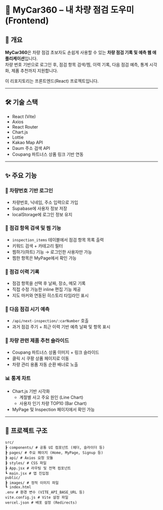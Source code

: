 # 🚗 MyCar360 – 내 차량 점검 도우미 (Frontend)

## 📌 개요
**MyCar360**은 차량 점검 초보자도 손쉽게 사용할 수 있는 **차량 점검 기록 및 예측 웹 애플리케이션**입니다.  
차량 번호 기반으로 로그인 후, 점검 항목 검색/찜, 이력 기록, 다음 점검 예측, 통계 시각화, 제품 추천까지 지원합니다.

이 리포지토리는 프론트엔드(React) 프로젝트입니다.

---

## 🛠 기술 스택
- React (Vite)
- Axios
- React Router
- Chart.js
- Lottie
- Kakao Map API
- Daum 주소 검색 API
- Coupang 파트너스 상품 링크 기반 연동

---

## ✨ 주요 기능

### 🚙 차량번호 기반 로그인
- 차량번호, 닉네임, 주소 입력으로 가입
- Supabase에 사용자 정보 저장
- localStorage에 로그인 정보 유지

### 🔎 점검 항목 검색 및 찜 기능
- `inspection_items` 테이블에서 점검 항목 목록 출력
- 키워드 검색 + 카테고리 필터
- 찜하기(하트) 기능 → 로그인한 사용자만 가능
- 찜한 항목은 MyPage에서 확인 가능

### 🧾 점검 이력 기록
- 점검 항목을 선택 후 날짜, 장소, 메모 기록
- 직접 수정 가능한 inline 편집 기능 제공
- 지도 마커와 연동된 히스토리 타임라인 표시

### 📅 다음 점검 시기 예측
- `/api/next-inspection/:carNumber` 호출
- 과거 점검 주기 + 최근 이력 기반 예측 날짜 및 항목 표시

### 🛒 차량 관련 제품 추천 슬라이드
- Coupang 파트너스 상품 이미지 + 링크 슬라이드
- 클릭 시 쿠팡 상품 페이지로 이동
- 차량 관리 용품 자동 순환 배너로 노출

### 📊 통계 차트
- Chart.js 기반 시각화
  - 계절별 사고 주요 원인 (Line Chart)
  - 사용자 인기 차량 TOP10 (Bar Chart)
- MyPage 및 Inspection 페이지에서 확인 가능

---

## 📂 프로젝트 구조
```
src/
┣ components/ # 공통 UI 컴포넌트 (헤더, 슬라이더 등)
┣ pages/ # 주요 페이지 (Home, MyPage, Signup 등)
┣ api/ # Axios 요청 모듈
┣ styles/ # CSS 파일
┣ App.jsx # 라우팅 및 전역 컴포넌트
┗ main.jsx # 앱 진입점
public/
┣ images/ # 정적 이미지 파일
┗ index.html
.env # 환경 변수 (VITE_API_BASE_URL 등)
vite.config.js # Vite 설정 파일
vercel.json # 배포 설정 (Redirects)
```